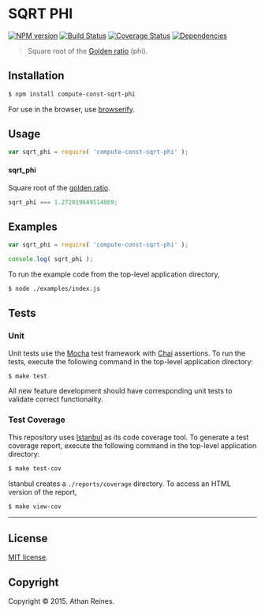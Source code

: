 SQRT PHI
===
[![NPM version][npm-image]][npm-url] [![Build Status][travis-image]][travis-url] [![Coverage Status][coveralls-image]][coveralls-url] [![Dependencies][dependencies-image]][dependencies-url]

> Square root of the [Golden ratio](http://en.wikipedia.org/wiki/Golden_ratio) (phi).


## Installation

``` bash
$ npm install compute-const-sqrt-phi
```

For use in the browser, use [browserify](https://github.com/substack/node-browserify).


## Usage

``` javascript
var sqrt_phi = require( 'compute-const-sqrt-phi' );
```

#### sqrt_phi

Square root of the [golden ratio](http://oeis.org/A139339).

``` javascript
sqrt_phi === 1.272019649514069;
```


## Examples

``` javascript
var sqrt_phi = require( 'compute-const-sqrt-phi' );

console.log( sqrt_phi );
```

To run the example code from the top-level application directory,

``` bash
$ node ./examples/index.js
```


## Tests

### Unit

Unit tests use the [Mocha](http://mochajs.org/) test framework with [Chai](http://chaijs.com) assertions. To run the tests, execute the following command in the top-level application directory:

``` bash
$ make test
```

All new feature development should have corresponding unit tests to validate correct functionality.


### Test Coverage

This repository uses [Istanbul](https://github.com/gotwarlost/istanbul) as its code coverage tool. To generate a test coverage report, execute the following command in the top-level application directory:

``` bash
$ make test-cov
```

Istanbul creates a `./reports/coverage` directory. To access an HTML version of the report,

``` bash
$ make view-cov
```


---
## License

[MIT license](http://opensource.org/licenses/MIT). 


## Copyright

Copyright &copy; 2015. Athan Reines.


[npm-image]: http://img.shields.io/npm/v/compute-const-sqrt-phi.svg
[npm-url]: https://npmjs.org/package/compute-const-sqrt-phi

[travis-image]: http://img.shields.io/travis/compute-io/const-sqrt-phi/master.svg
[travis-url]: https://travis-ci.org/compute-io/const-sqrt-phi

[coveralls-image]: https://img.shields.io/coveralls/compute-io/const-sqrt-phi/master.svg
[coveralls-url]: https://coveralls.io/r/compute-io/const-sqrt-phi?branch=master

[dependencies-image]: http://img.shields.io/david/compute-io/const-sqrt-phi.svg
[dependencies-url]: https://david-dm.org/compute-io/const-sqrt-phi

[dev-dependencies-image]: http://img.shields.io/david/dev/compute-io/const-sqrt-phi.svg
[dev-dependencies-url]: https://david-dm.org/dev/compute-io/const-sqrt-phi

[github-issues-image]: http://img.shields.io/github/issues/compute-io/const-sqrt-phi.svg
[github-issues-url]: https://github.com/compute-io/const-sqrt-phi/issues
